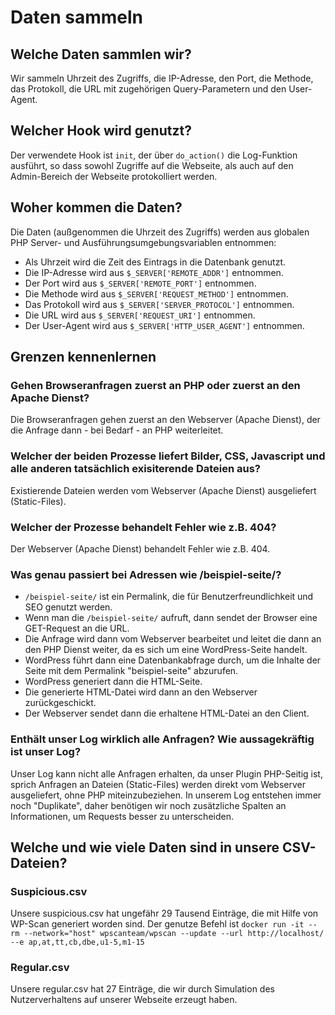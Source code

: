 # Daten sammeln

## Welche Daten sammlen wir?
Wir sammeln Uhrzeit des Zugriffs, die IP-Adresse, den Port, die Methode, das Protokoll, die URL mit zugehörigen Query-Parametern und den User-Agent.

## Welcher Hook wird genutzt?
Der verwendete Hook ist `init`, der über `do_action()` die Log-Funktion ausführt, so dass sowohl Zugriffe auf die Webseite, als auch auf den Admin-Bereich der Webseite protokolliert werden.

## Woher kommen die Daten?
Die Daten (außgenommen die Uhrzeit des Zugriffs) werden aus globalen PHP Server- und Ausführungsumgebungsvariablen entnommen:
- Als Uhrzeit wird die Zeit des Eintrags in die Datenbank genutzt.
- Die IP-Adresse wird aus `$_SERVER['REMOTE_ADDR']` entnommen.
- Der Port wird aus `$_SERVER['REMOTE_PORT']` entnommen.
- Die Methode wird aus `$_SERVER['REQUEST_METHOD']` entnommen.
- Das Protokoll wird aus `$_SERVER['SERVER_PROTOCOL']` entnommen.
- Die URL wird aus `$_SERVER['REQUEST_URI']` entnommen.
- Der User-Agent wird aus `$_SERVER['HTTP_USER_AGENT']` entnommen.

## Grenzen kennenlernen

### Gehen Browseranfragen zuerst an PHP oder zuerst an den Apache Dienst?
Die Browseranfragen gehen zuerst an den Webserver (Apache Dienst), der die Anfrage dann - bei Bedarf - an PHP weiterleitet.
### Welcher der beiden Prozesse liefert Bilder, CSS, Javascript und alle anderen tatsächlich exisiterende Dateien aus?
Existierende Dateien werden vom Webserver (Apache Dienst) ausgeliefert (Static-Files).
### Welcher der Prozesse behandelt Fehler wie z.B. 404?
Der Webserver (Apache Dienst) behandelt Fehler wie z.B. 404.
### Was genau passiert bei Adressen wie /beispiel-seite/?
- `/beispiel-seite/` ist ein Permalink, die für Benutzerfreundlichkeit und SEO genutzt werden.
- Wenn man die `/beispiel-seite/` aufruft, dann sendet der Browser eine GET-Request an die URL.
- Die Anfrage wird dann vom Webserver bearbeitet und leitet die dann an den PHP Dienst weiter, da es sich um eine WordPress-Seite handelt.
- WordPress führt dann eine Datenbankabfrage durch, um die Inhalte der Seite mit dem Permalink "beispiel-seite" abzurufen.
- WordPress generiert dann die HTML-Seite.
- Die generierte HTML-Datei wird dann an den Webserver zurückgeschickt.
- Der Webserver sendet dann die erhaltene HTML-Datei an den Client.
### Enthält unser Log wirklich alle Anfragen? Wie aussagekräftig ist unser Log?
Unser Log kann nicht alle Anfragen erhalten, da unser Plugin PHP-Seitig ist, sprich Anfragen an Dateien (Static-Files) werden direkt vom Webserver ausgeliefert, ohne PHP miteinzubeziehen.
In unserem Log entstehen immer noch "Duplikate", daher benötigen wir noch zusätzliche Spalten an Informationen, um Requests besser zu unterscheiden.

## Welche und wie viele Daten sind in unsere CSV-Dateien?
### Suspicious.csv
Unsere suspicious.csv hat ungefähr 29 Tausend Einträge, die mit Hilfe von WP-Scan generiert worden sind.
Der genutze Befehl ist `docker run -it --rm --network="host" wpscanteam/wpscan --update --url http://localhost/ --e ap,at,tt,cb,dbe,u1-5,m1-15`
### Regular.csv
Unsere regular.csv hat 27 Einträge, die wir durch Simulation des Nutzerverhaltens auf unserer Webseite erzeugt haben.